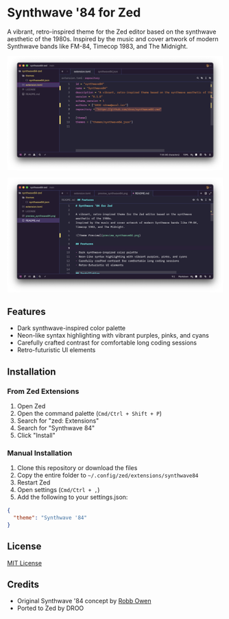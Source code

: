 # Synthwave '84 for Zed

A vibrant, retro-inspired theme for the Zed editor based on the synthwave aesthetic of the 1980s.
Inspired by the music and cover artwork of modern Synthwave bands like FM-84, Timecop 1983, and The Midnight.

![Theme Preview](preview_synthwave84.png)

![Theme Preview](preview_synthwave84-1.png)

## Features

- Dark synthwave-inspired color palette
- Neon-like syntax highlighting with vibrant purples, pinks, and cyans
- Carefully crafted contrast for comfortable long coding sessions
- Retro-futuristic UI elements

## Installation

### From Zed Extensions

1. Open Zed
2. Open the command palette (`Cmd/Ctrl + Shift + P`)
3. Search for "zed: Extensions"
4. Search for "Synthwave 84"
5. Click "Install"

### Manual Installation

1. Clone this repository or download the files
2. Copy the entire folder to `~/.config/zed/extensions/synthwave84`
3. Restart Zed
4. Open settings (`Cmd/Ctrl + ,`)
5. Add the following to your settings.json:

```json
{
  "theme": "Synthwave '84"
}
```

## License

[MIT License](LICENSE)

## Credits

- Original Synthwave '84 concept by [Robb Owen](https://github.com/robb0wen/synthwave-vscode)
- Ported to Zed by DROO
